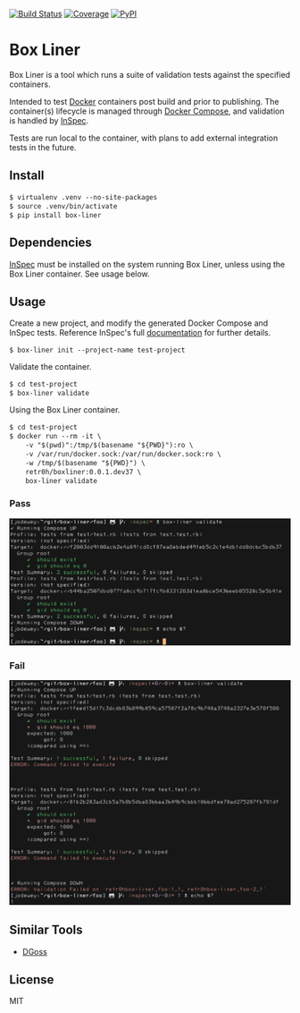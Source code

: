 [![Build Status](http://img.shields.io/travis/retr0h/box-liner.svg?style=popout-square&logo=travis)](https://travis-ci.org/retr0h/box-liner)
[![Coverage](https://img.shields.io/codecov/c/github/retr0h/box-liner.svg?style=popout-square&logo=codecov)](https://codecov.io/gh/retr0h/box-liner)
[![PyPI](https://img.shields.io/pypi/v/box-liner.svg?style=popout-square&logo=python)](https://pypi.org/project/box-liner/)

# Box Liner

Box Liner is a tool which runs a suite of validation tests against the
specified containers.

Intended to test [Docker][1] containers post build and prior to publishing.
The container(s) lifecycle is managed through [Docker Compose][2], and
validation is handled by [InSpec][3].

Tests are run local to the container, with plans to add external integration
tests in the future.

[1]: https://www.docker.com/
[2]: https://docs.docker.com/compose/
[3]: https://www.inspec.io/

## Install

    $ virtualenv .venv --no-site-packages
    $ source .venv/bin/activate
    $ pip install box-liner

## Dependencies

[InSpec][4] must be installed on the system running Box Liner, unless using the
Box Liner container.  See usage below.

[4]: https://www.inspec.io/downloads/

## Usage

Create a new project, and modify the generated Docker Compose and InSpec tests.
Reference InSpec's full [documentation][5] for further details.

    $ box-liner init --project-name test-project

[5]: https://www.inspec.io/docs/

Validate the container.

    $ cd test-project
    $ box-liner validate

Using the Box Liner container.

    $ cd test-project
    $ docker run --rm -it \
        -v "$(pwd)":/tmp/$(basename "${PWD}"):ro \
        -v /var/run/docker.sock:/var/run/docker.sock:ro \
        -w /tmp/$(basename "${PWD}") \
        retr0h/boxliner:0.0.1.dev37 \
        box-liner validate

### Pass

![Pass](img/pass.png?raw=true "Pass")

### Fail

![Fail](img/fail.png?raw=true "Fail")

## Similar Tools

* [DGoss][1]

[1]: https://github.com/aelsabbahy/goss/tree/master/extras/dgoss

## License

MIT
